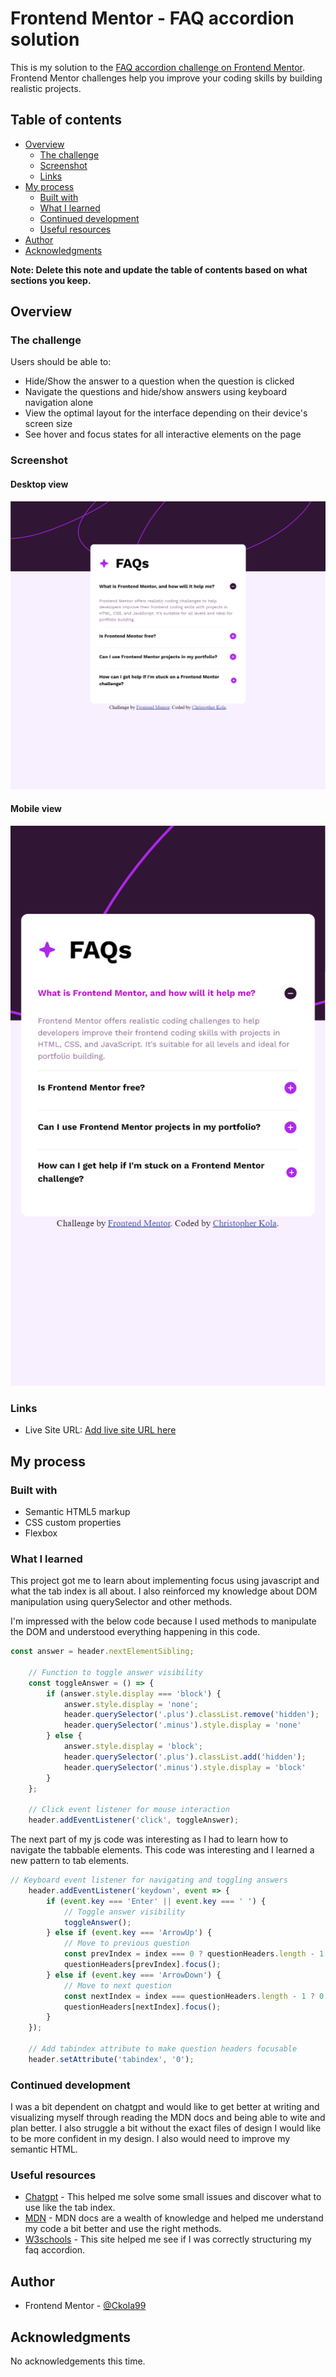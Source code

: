 # Frontend Mentor - FAQ accordion solution

This is my solution to the [FAQ accordion challenge on Frontend Mentor](https://www.frontendmentor.io/challenges/faq-accordion-wyfFdeBwBz). Frontend Mentor challenges help you improve your coding skills by building realistic projects.

## Table of contents

- [Overview](#overview)
  - [The challenge](#the-challenge)
  - [Screenshot](#screenshot)
  - [Links](#links)
- [My process](#my-process)
  - [Built with](#built-with)
  - [What I learned](#what-i-learned)
  - [Continued development](#continued-development)
  - [Useful resources](#useful-resources)
- [Author](#author)
- [Acknowledgments](#acknowledgments)

**Note: Delete this note and update the table of contents based on what sections you keep.**

## Overview

### The challenge

Users should be able to:

- Hide/Show the answer to a question when the question is clicked
- Navigate the questions and hide/show answers using keyboard navigation alone
- View the optimal layout for the interface depending on their device's screen size
- See hover and focus states for all interactive elements on the page

### Screenshot

#### Desktop view
![](./assets/images/screencapture-127-0-0-1-5500-2024-05-16-11_40_27.png)

#### Mobile view
![](./assets/images/screencapture-127-0-0-1-5500-2024-05-16-11_41_56-mobile.png)

### Links

- Live Site URL: [Add live site URL here](https://ckola99.github.io/faq-accordion/)

## My process

### Built with

- Semantic HTML5 markup
- CSS custom properties
- Flexbox

### What I learned

This project got me to learn about implementing focus using javascript and what the tab index is all about. I also reinforced my knowledge about DOM manipulation using querySelector and other methods.


I'm impressed with the below code because I used methods to manipulate the DOM and understood everything happening in this code.

```js
const answer = header.nextElementSibling;

	// Function to toggle answer visibility
	const toggleAnswer = () => {
		if (answer.style.display === 'block') {
			answer.style.display = 'none';
			header.querySelector('.plus').classList.remove('hidden');
			header.querySelector('.minus').style.display = 'none'
		} else {
			answer.style.display = 'block';
			header.querySelector('.plus').classList.add('hidden');
			header.querySelector('.minus').style.display = 'block'
		}
	};

	// Click event listener for mouse interaction
	header.addEventListener('click', toggleAnswer);

```

The next part of my js code was interesting as I had to learn how to navigate the tabbable elements. This code was interesting and I learned a new pattern to tab elements.


```js
// Keyboard event listener for navigating and toggling answers
	header.addEventListener('keydown', event => {
		if (event.key === 'Enter' || event.key === ' ') {
			// Toggle answer visibility
			toggleAnswer();
		} else if (event.key === 'ArrowUp') {
			// Move to previous question
			const prevIndex = index === 0 ? questionHeaders.length - 1 : index - 1;
			questionHeaders[prevIndex].focus();
		} else if (event.key === 'ArrowDown') {
			// Move to next question
			const nextIndex = index === questionHeaders.length - 1 ? 0 : index + 1;
			questionHeaders[nextIndex].focus();
		}
	});

	// Add tabindex attribute to make question headers focusable
	header.setAttribute('tabindex', '0');
```


### Continued development

I was a bit dependent on chatgpt and would like to get better at writing and visualizing myself through reading the MDN docs and being able to wite and plan better. I also struggle a bit without the exact files of design I would like to be more confident in my design. I also would need to improve my semantic HTML.

### Useful resources

- [Chatgpt](https://www.chatgpt.com) - This helped me solve some small issues and discover what to use like the tab index.
- [MDN](https://developer.mozilla.org/en-US/docs/Web/HTML/Global_attributes/tabindex) - MDN docs are a wealth of knowledge and helped me understand my code a bit better and use the right methods.
- [W3schools](https://www.w3schools.com/howto/howto_js_accordion.asp) - This site helped me see if I was correctly structuring my faq accordion.

## Author

- Frontend Mentor - [@Ckola99](https://www.frontendmentor.io/profile/Ckola99)


## Acknowledgments

No acknowledgements this time.
